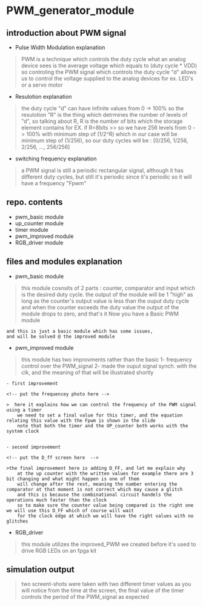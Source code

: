 # PWM_generator_module

## introduction about PWM signal

- Pulse Width Modulation explanation
> PWM is a technique which controls the duty cycle
        what an analog device sees is the average voltage which equals to 
        (duty cycle * VDD) 
        so controling the PWM signal which controls the duty cycle "d" allows us to
        control the voltage supplied to the analog devices for ex. LED's or a servo motor

- Resulotion explanation
> the duty cycle "d" can have infinite values from 0 -> 100% 
        so the resulotion "R" is the thing which detrmines the number of levels of "d", 
        so talking about R, R is the number of bits which the storage element contains
        for EX. if R=8bits >> so we have 256 levels from 0 -> 100% with minimum step of (1/2^R)
        which in our case will be minimum step of (1/256), so our duty cycles will be : 
        [0/256, 1/256, 2/256, ..., 256/256]

- switching frequency explanation
>  a PWM signal is still a periodic rectangular signal, 
    although it has different duty cycles, but still it's periodic
    since it's periodic so it will have a frequency "Fpwm"


## repo. contents
- pwm_basic module
- up_counter module
- timer module
- pwm_improved module
- RGB_driver module


## files and modules explanation

- pwm_basic module
>this module cosnsits of 2 parts : counter, comparator and input 
    which is the desired duty cycle.
    the output of the module will be 1 "high" as long as the counter's output value is less than the ouput duty cycle
    and when the counter exceeds the duty value the output of the module drops to zero, and that's it
    Now you have a Basic PWM module
    
    and this is just a basic module which has some issues, 
    and will be solved @ the improved module

- pwm_improved module
> this module has two improvments rather than the basic 
    1- frequency control over the PWM_signal
    2- made the ouput signal synch. with the clk, 
       and the meaning of that will be illustrated shortly  

    - first improvement
    
    <!-- put the frequencey photo here -->

    >  here it explains how we can control the frequency of the PWM signal using a timer
        we need to set a final value for this timer, and the equation relating this value with the Fpwm is shown in the slide
        note that both the timer and the UP_counter both works with the system clock


    - second improvement 

    <!-- put the D_ff screen here  -->

    >the final improvement here is adding D_FF, and let me explain why
        at the up counter with the written values for example there are 3 bit changing and what might happen is one of them 
        will change after the rest, meaning the number entering the comparator at that moment is not correct which may cause a glitch 
        and this is because the combinational circuit handels the operations much faster than the clock
        so to make sure the counter value being compared is the right one we will use this D_FF which of course will wait
        for the clock edge at which we will have the right values with no glitches

- RGB_driver
> this module utilizes the improved_PWM we created before 
    it's used to drive RGB LEDs on an fpga kit 






## simulation output 

> two screent-shots were taken with two different timer values 
  as you will notice from the time at the screen,
  the final value of the timer controls the period of the PWM_signal as expected


  <!-- put the first figure -->

  <!-- second figure -->